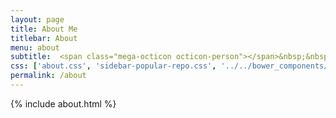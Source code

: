 ```yaml
---
layout: page
title: About Me
titlebar: About
menu: about
subtitle:  <span class="mega-octicon octicon-person"></span>&nbsp;&nbsp; 我是谁？         
css: ['about.css', 'sidebar-popular-repo.css', '../../bower_components/flag-icon-css/css/flag-icon.min.css']
permalink: /about
---
```


{% include about.html %}


